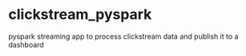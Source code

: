 # clickstream_pyspark
pyspark streaming app to process clickstream data and publish it to a dashboard
